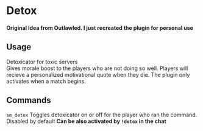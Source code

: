 # Detox  

#### Original Idea from Outlawled. I just recreated the plugin for personal use

## Usage

Detoxicator for toxic servers  
Gives morale boost to the players who are not doing so well. Players will recieve a personalized motivational quote when they die. The plugin only activates when a match begins.

## Commands

`sm_detox` Toggles detoxicator on or off for the player who ran the command. Disabled by default **Can be also activated by `!detox` in the chat**
